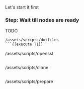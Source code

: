 Let's start it first

### Step: Wait till nodes are ready

TODO
```
/assets/scripts/dotfiles
```{{execute T1}}

```
/assets/scripts/openssl
```{{execute T1}}

```
/assets/scripts/clone
```{{execute T1}}

```
/assets/scripts/prepare
```{{execute T1}}
